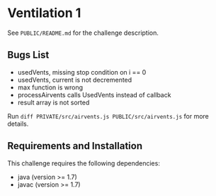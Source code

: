 # Ventilation 1

See `PUBLIC/README.md` for the challenge description.

## Bugs List

* usedVents, missing stop condition on i == 0
* usedVents, current is not decremented
* max function is wrong
* processAirvents calls UsedVents instead of callback
* result array is not sorted

Run `diff PRIVATE/src/airvents.js PUBLIC/src/airvents.js` for more details.

## Requirements and Installation

This challenge requires the following dependencies:

* java (version >= 1.7)
* javac (version >= 1.7)
